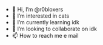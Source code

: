 - 👋 Hi, I’m @r0bloxers
- 👀 I’m interested in cats
- 🌱 I’m currently learning idk
- 💞️ I’m looking to collaborate on idk
- 📫 How to reach me e mail

<!---
r0bloxers/r0bloxers is a ✨ special ✨ repository because its `README.md` (this file) appears on your GitHub profile.
You can click the Preview link to take a look at your changes.
--->
